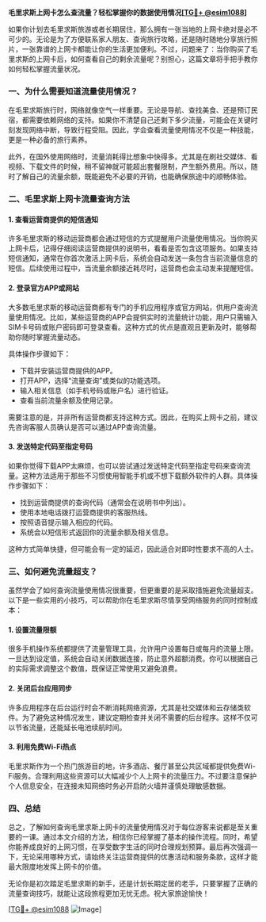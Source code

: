 **毛里求斯上网卡怎么查流量？轻松掌握你的数据使用情况[[TG💪+ @esim1088](https://t.me/s/esim1088)]**

如果你计划去毛里求斯旅游或者长期居住，那么拥有一张当地的上网卡绝对是必不可少的。无论是为了方便联系家人朋友、查询旅行攻略，还是随时随地分享旅行照片，一张靠谱的上网卡都能让你的生活更加便利。不过，问题来了：当你购买了毛里求斯的上网卡后，如何查看自己的剩余流量呢？别担心，这篇文章将手把手教你如何轻松掌握流量状况。

### 一、为什么需要知道流量使用情况？

在毛里求斯旅行时，网络就像空气一样重要。无论是导航、查找美食、还是预订民宿，都需要依赖网络的支持。如果你不清楚自己还剩下多少流量，可能会在关键时刻发现网络中断，导致行程受阻。因此，学会查看流量使用情况不仅是一种技能，更是一种必备的旅行素养。

此外，在国外使用网络时，流量消耗得比想象中快得多。尤其是在刷社交媒体、看视频、下载文件的时候，稍不留神就可能超出套餐限制，产生额外费用。所以，随时了解自己的流量余额，既能避免不必要的开销，也能确保旅途中的顺畅体验。

### 二、毛里求斯上网卡流量查询方法

#### 1. 查看运营商提供的短信通知

许多毛里求斯的移动运营商都会通过短信的方式提醒用户流量使用情况。当你购买上网卡后，记得仔细阅读运营商提供的说明书，看看是否包含这项服务。如果支持短信通知，通常在你首次激活上网卡后，系统会自动发送一条包含当前流量信息的短信。后续使用过程中，当流量余额接近耗尽时，运营商也会主动发来提醒短信。

#### 2. 登录官方APP或网站

大多数毛里求斯的移动运营商都有专门的手机应用程序或官方网站，供用户查询流量使用情况。比如，某些运营商的APP会提供实时的流量统计功能，用户只需输入SIM卡号码或账户密码即可登录查看。这种方式的优点是直观且更新及时，能够帮助你随时掌握流量动态。

具体操作步骤如下：
- 下载并安装运营商提供的APP。
- 打开APP，选择“流量查询”或类似的功能选项。
- 输入相关信息（如手机号码或账户名）进行验证。
- 查看当前流量余额及使用记录。

需要注意的是，并非所有运营商都支持这种方式。因此，在购买上网卡之前，建议先咨询客服人员确认是否可以通过APP查询流量。

#### 3. 发送特定代码至指定号码

如果你觉得下载APP太麻烦，也可以尝试通过发送特定代码至指定号码来查询流量。这种方法适用于那些不习惯使用智能手机或不想下载额外软件的人群。具体操作步骤如下：
- 找到运营商提供的查询代码（通常会在说明书中列出）。
- 使用本地电话拨打运营商提供的客服热线。
- 按照语音提示输入相应的代码。
- 系统会以短信形式返回你的流量余额及相关信息。

这种方式简单快捷，但可能会有一定的延迟，因此适合对即时性要求不高的人士。

### 三、如何避免流量超支？

虽然学会了如何查询流量使用情况很重要，但更重要的是采取措施避免流量超支。以下是一些实用的小技巧，可以帮助你在毛里求斯尽情享受网络服务的同时控制成本：

#### 1. 设置流量限额

很多手机操作系统都提供了流量管理工具，允许用户设置每日或每月的流量上限。一旦达到设定值，系统会自动关闭数据连接，防止意外超额消费。你可以根据自己的实际需求调整这个数值，既保证正常使用又避免浪费。

#### 2. 关闭后台应用同步

许多应用程序在后台运行时会不断消耗网络资源，尤其是社交媒体和云存储类软件。为了避免这种情况发生，建议定期检查并关闭不需要的后台程序。这样不仅可以节省流量，还能延长电池续航时间。

#### 3. 利用免费Wi-Fi热点

毛里求斯作为一个热门旅游目的地，许多酒店、餐厅甚至公共区域都提供免费Wi-Fi服务。合理利用这些资源可以大幅减少个人上网卡的流量压力。不过要注意保护个人信息安全，在连接未知网络时务必开启防火墙并谨慎处理敏感数据。

### 四、总结

总之，了解如何查询毛里求斯上网卡的流量使用情况对于每位游客来说都是至关重要的一课。通过本文介绍的方法，相信你已经掌握了基本的操作流程。同时，希望你能养成良好的上网习惯，在享受数字生活的同时合理规划预算。最后再次强调一下，无论采用哪种方式，请始终关注运营商提供的优惠活动和服务条款，这样才能最大限度地发挥上网卡的价值。

无论你是初次踏足毛里求斯的新手，还是计划长期定居的老手，只要掌握了正确的流量查询技巧，就能让这段旅程更加无忧无虑。祝大家旅途愉快！

[[TG💪+ @esim1088](https://t.me/s/esim1088) ![Image](https://i.postimg.cc/4NQfJmqS/Snipaste-2025-05-13-00-14-12.png)]
